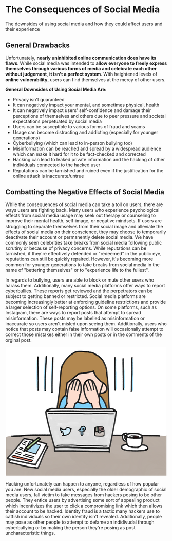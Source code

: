 # The Consequences of Social Media
The downsides of using social media and how they could affect users and their experience
## General Drawbacks
Unfortunately, **nearly uninhibited online communication does have its flaws**. While social media was intended to **allow everyone to freely express themselves through various forms of media and celebrate each other without judgement**, **it isn't a perfect system**. With heightened levels of **online vulnerability**, users can find themselves at the mercy of other users.

**General Downsides of Using Social Media Are:**
- Privacy isn't guaranteed
- It can negatively impact your mental, and sometimes physical, health
- It can negatively impact users' self-confidence and damage their perceptions of themselves and others due to peer pressure and societal expectations perpetuated by social media
- Users can be susceptible to various forms of fraud and scams
- Usage can become distracting and addicting (especially for younger generations)
- Cyberbullying (which can lead to in-person bullying too)
- Misinformation can be reached and spread by a widespread audience which can make it hard for it to be fact-checked and corrected
- Hacking can lead to leaked private information and the hacking of other individuals connected to the hacked user
- Reputations can be tarnished and ruined even if the justification for the online attack is inaccurate/untrue

## Combatting the Negative Effects of Social Media
While the consequences of social media can take a toll on users, there are ways users are fighting back. Many users who experience psychological effects from social media usage may seek out therapy or counseling to improve their mental health, self-image, or negative mindsets. If users are struggling to separate themselves from their social image and alleviate the effects of social media on their conscience, they may choose to temporarily deactivate their account or permanently delete social media. We have commonly seen celebrities take breaks from social media following public scrutiny or because of privacy concerns. While reputations can be tarnished, if they're effectively defended or "redeemed" in the public eye, reputations can still  be quickly repaired. However, it's becoming more common for younger generations to take breaks from social media in the name of "bettering themselves" or to "experience life to the fullest".

In regards to bullying, users are able to block or mute other users who harass them. Additionally, many social media platforms offer ways to report cyberbullies. These reports get reviewed and the perpetrators can be subject to getting banned or restricted. Social media platforms are becoming increasingly better at enforcing guideline restrictions and provide a larger selection of self-reporting options. On some platforms, such as Instagram, there are ways to report posts that attempt to spread misinformation. These posts may be labelled as misinformation or inaccurate so users aren't misled upon seeing them. Additionally, users who notice that posts may contain false information will occasionally attempt to correct those mistakes either in their own posts or in the comments of the orginal post.

<p align="center"><img src="mediapressure.png" alt="Pressure of Social Media" style="height: 400px; width:500px;"/></p>

Hacking unfortunately can happen to anyone, regardless of how popular you are. New social media users, especially the older demographic of social media users, fall victim to fake messages from hackers posing to be other people. They entice users by advertising some sort of appealing product which incentivizes the user to click a compromising link which then allows their account to be hacked. Identity fraud is a tactic many hackers use to catfish individuals so their own identity isn't revealed. Additionally, people may pose as other people to attempt to defame an indidivudal through cyberbullying or by making the person they're posing as post uncharacteristic things.
